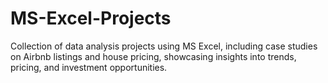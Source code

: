 # MS-Excel-Projects
Collection of data analysis projects using MS Excel, including case studies on Airbnb listings and house pricing, showcasing insights into trends, pricing, and investment opportunities.
